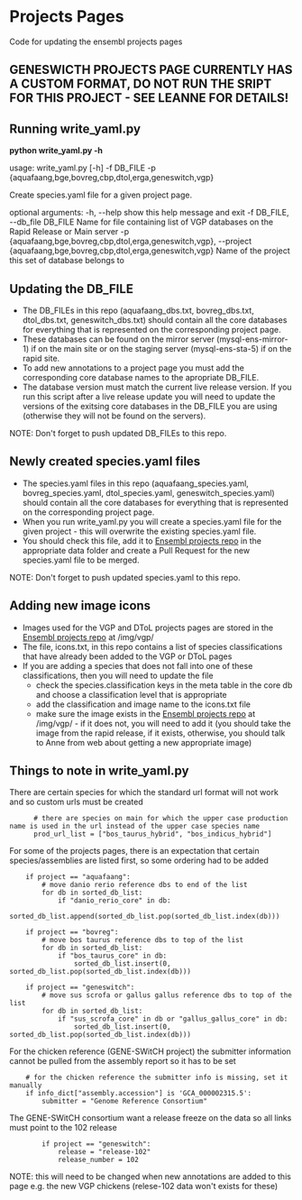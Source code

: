 # Projects Pages

Code for updating the ensembl projects pages

## GENESWICTH PROJECTS PAGE CURRENTLY HAS A CUSTOM FORMAT, DO NOT RUN THE SRIPT FOR THIS PROJECT - SEE LEANNE FOR DETAILS!

## Running write_yaml.py

**python write_yaml.py -h**

usage: write_yaml.py [-h] -f DB_FILE -p {aquafaang,bge,bovreg,cbp,dtol,erga,geneswitch,vgp}

Create species.yaml file for a given project page.

optional arguments:
  -h, --help            show this help message and exit
  -f DB_FILE, --db_file DB_FILE
                        Name for file containing list of VGP databases on the Rapid Release or Main server
  -p {aquafaang,bge,bovreg,cbp,dtol,erga,geneswitch,vgp}, --project {aquafaang,bge,bovreg,cbp,dtol,erga,geneswitch,vgp}
                        Name of the project this set of database belongs to

## Updating the DB_FILE

- The DB_FILEs in this repo (aquafaang_dbs.txt, bovreg_dbs.txt, dtol_dbs.txt, geneswitch_dbs.txt) should contain all the core databases for everything that is represented on the corresponding project page. 
- These databases can be found on the mirror server (mysql-ens-mirror-1) if on the main site or on the staging server (mysql-ens-sta-5) if on the rapid site.
- To add new annotations to a project page you must add the corresponding core database names to the apropriate DB_FILE.
- The database version must match the current live release version. If you run this script after a live release update you will need to update the versions of the exitsing core databases in the DB_FILE you are using (otherwise they will not be found on the servers).

NOTE:
Don't forget to push updated DB_FILEs to this repo.

## Newly created species.yaml files

- The species.yaml files in this repo (aquafaang_species.yaml, bovreg_species.yaml, dtol_species.yaml, geneswitch_species.yaml) should contain all the core databases for everything that is represented on the corresponding project page.
- When you run write_yaml.py you will create a species.yaml file for the given project - this will overwrite the existing species.yaml file.
- You should check this file, add it to [Ensembl projects repo](https://github.com/Ensembl/projects.ensembl.org/tree/master/_data) in the appropriate data folder and create a Pull Request for the new species.yaml file to be merged.

NOTE:
Don't forget to push updated species.yaml to this repo. 

## Adding new image icons

- Images used for the VGP and DToL projects pages are stored in the [Ensembl projects repo](https://github.com/Ensembl/projects.ensembl.org/tree/master/) at /img/vgp/ 
- The file, icons.txt, in this repo contains a list of species classifications that have already been added to the VGP or DToL pages
- If you are adding a species that does not fall into one of these classifications, then you will need to update the file 
   - check the species.classification keys in the meta table in the core db and choose a classification level that is appropriate
   - add the classification and image name to the icons.txt file
   - make sure the image exists in the [Ensembl projects repo](https://github.com/Ensembl/projects.ensembl.org/tree/master/) at /img/vgp/ - if it does not, you will need to add it (you should take the image from the rapid release, if it exists, otherwise, you should talk to Anne from web about getting a new appropriate image)

## Things to note in write_yaml.py

There are certain species for which the standard url format will not work and so custom urls must be created
```
      # there are species on main for which the upper case production name is used in the url instead of the upper case species name
      prod_url_list = ["bos_taurus_hybrid", "bos_indicus_hybrid"]
```

For some of the projects pages, there is an expectation that certain species/assemblies are listed first, so some ordering had to be added
```
    if project == "aquafaang":
        # move danio rerio reference dbs to end of the list
        for db in sorted_db_list:
            if "danio_rerio_core" in db:
                sorted_db_list.append(sorted_db_list.pop(sorted_db_list.index(db)))

    if project == "bovreg":
        # move bos taurus reference dbs to top of the list
        for db in sorted_db_list:
            if "bos_taurus_core" in db:
                sorted_db_list.insert(0, sorted_db_list.pop(sorted_db_list.index(db)))

    if project == "geneswitch":
        # move sus scrofa or gallus gallus reference dbs to top of the list
        for db in sorted_db_list:
            if "sus_scrofa_core" in db or "gallus_gallus_core" in db:
                sorted_db_list.insert(0, sorted_db_list.pop(sorted_db_list.index(db)))
```

For the chicken reference (GENE-SWitCH project) the submitter information cannot be pulled from the assembly report so it has to be set
```
    # for the chicken reference the submitter info is missing, set it manually
    if info_dict["assembly.accession"] is 'GCA_000002315.5':
        submitter = "Genome Reference Consortium"
```

The GENE-SWitCH consortium want a release freeze on the data so all links must point to the 102 release
```
        if project == "geneswitch":
            release = "release-102"
            release_number = 102
```
NOTE: this will need to be changed when new annotations are added to this page e.g. the new VGP chickens (relese-102 data won't exists for these)